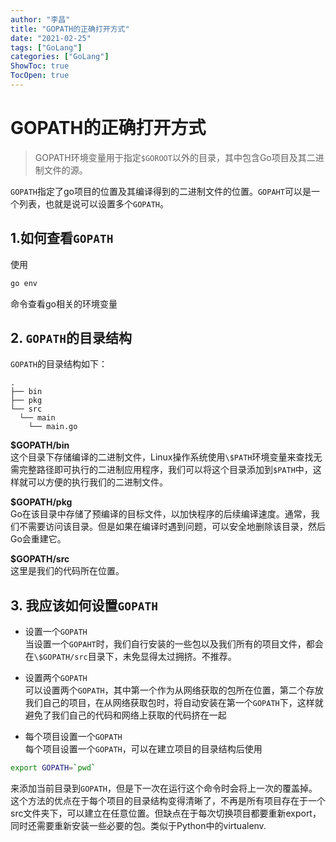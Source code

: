 ```yaml
---
author: "李昌"
title: "GOPATH的正确打开方式"
date: "2021-02-25"
tags: ["GoLang"]
categories: ["GoLang"]
ShowToc: true
TocOpen: true
---
```


# GOPATH的正确打开方式

> GOPATH环境变量用于指定```$GOROOT```以外的目录，其中包含Go项目及其二进制文件的源。

```GOPATH```指定了go项目的位置及其编译得到的二进制文件的位置。```GOPAHT```可以是一个列表，也就是说可以设置多个```GOPATH```。

## 1.如何查看```GOPATH```     

使用
```bash
go env
```
命令查看go相关的环境变量

## 2. ```GOPATH```的目录结构

```GOPATH```的目录结构如下：  
```
.
├── bin
├── pkg
└── src
  └── main
    └── main.go
```

**\$GOPATH/bin**  
这个目录下存储编译的二进制文件，Linux操作系统使用```\$PATH```环境变量来查找无需完整路径即可执行的二进制应用程序，我们可以将这个目录添加到```$PATH```中，这样就可以方便的执行我们的二进制文件。

**\$GOPATH/pkg**  
Go在该目录中存储了预编译的目标文件，以加快程序的后续编译速度。通常，我们不需要访问该目录。但是如果在编译时遇到问题，可以安全地删除该目录，然后Go会重建它。

**\$GOPATH/src**  
这里是我们的代码所在位置。

## 3. 我应该如何设置```GOPATH```

* 设置一个`GOPATH`  
当设置一个`GOPAHT`时，我们自行安装的一些包以及我们所有的项目文件，都会在`\$GOPATH/src`目录下，未免显得太过拥挤。不推荐。

* 设置两个`GOPATH`  
可以设置两个`GOPATH`，其中第一个作为从网络获取的包所在位置，第二个存放我们自己的项目，在从网络获取包时，将自动安装在第一个`GOPATH`下，这样就避免了我们自己的代码和网络上获取的代码挤在一起

* 每个项目设置一个`GOPATH`  
每个项目设置一个`GOPATH`，可以在建立项目的目录结构后使用
```bash
export GOPATH=`pwd`
```
来添加当前目录到`GOPATH`，但是下一次在运行这个命令时会将上一次的覆盖掉。这个方法的优点在于每个项目的目录结构变得清晰了，不再是所有项目存在于一个src文件夹下，可以建立在任意位置。但缺点在于每次切换项目都要重新export，同时还需要重新安装一些必要的包。类似于Python中的virtualenv.


```go

```
